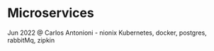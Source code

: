 # Microservices
Jun 2022
@ Carlos Antonioni - nionix
Kubernetes, docker, postgres, rabbitMq, zipkin
